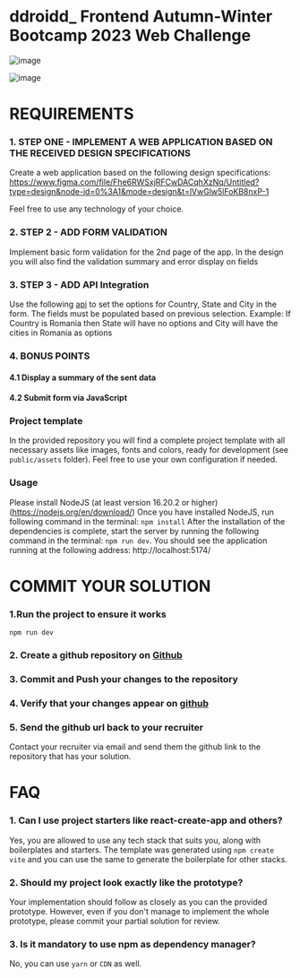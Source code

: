# ddroidd_ Frontend Autumn-Winter Bootcamp 2023 Web Challenge
![image](https://github.com/SiminaBaumgarten/ddroidd-project/assets/74676286/84dbf4f2-5872-41a9-b667-9ba541f3f27b)

![image](https://github.com/SiminaBaumgarten/ddroidd-project/assets/74676286/b5779764-588b-46c3-a59d-2913713476a7)




# REQUIREMENTS

### 1. STEP ONE - IMPLEMENT A WEB APPLICATION BASED ON THE RECEIVED DESIGN SPECIFICATIONS
Create a web application based on the following design specifications:
https://www.figma.com/file/Fhe6RWSxjRFCwDACqhXzNq/Untitled?type=design&node-id=0%3A1&mode=design&t=lVwGlw5lFoKB8nxP-1

Feel free to use any technology of your choice.

### 2. STEP 2 - ADD FORM VALIDATION
Implement basic form validation for the 2nd page of the app. In the design you will also find the validation summary
and error display on fields

### 3. STEP 3 - ADD API Integration 
Use the following [api]( https://documenter.getpostman.com/view/1134062/T1LJjU52#dd5bd0d9-2602-4161-8c77-3af30cd2f41a)
to set the options for Country, State and City in the form. The fields must be populated based on previous selection.
Example: If Country is Romania then State will have no options and City will have the cities in Romania as options

### 4. BONUS POINTS
#### 4.1 Display a summary of the sent data
#### 4.2 Submit form via JavaScript

### Project template
In the provided repository you will find a complete project template with all necessary assets like images, fonts and 
colors, ready for development (see `public/assets` folder). Feel free to use your own configuration if needed.

### Usage
Please install NodeJS (at least version 16.20.2 or higher) (https://nodejs.org/en/download/)
Once you have installed NodeJS, run following command in the terminal: `npm install` 
After the installation of the dependencies is complete, start the server by running the following 
command in the terminal: `npm run dev`.
You should see the application running at the following address: http://localhost:5174/

# COMMIT YOUR SOLUTION

### 1.Run the project to ensure it works
`npm run dev`

### 2. Create a github repository on [Github](https://www.github.com) 

### 3. Commit and Push your changes to the repository

### 4. Verify that your changes appear on [github](https://www.github.com) 

### 5. Send the github url back to your recruiter
Contact your recruiter via email and send them the github link to the repository that has your solution.

# FAQ

### 1. Can I use project starters like react-create-app and others?
Yes, you are allowed to use any tech stack that suits you, along with boilerplates and starters.
The template was generated using `npm create vite` and you can use the same to generate the boilerplate for other stacks.

### 2. Should my project look exactly like the prototype? 
Your implementation should follow as closely as you can the provided prototype. 
However, even if you don't manage to implement the whole prototype, please commit your partial solution for review. 

### 3. Is it mandatory to use npm as dependency manager?
No, you can use `yarn` or `CDN` as well.

